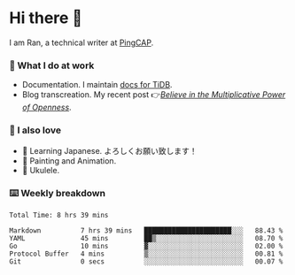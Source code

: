 # Hi there 👋

I am Ran, a technical writer at [PingCAP](https://pingcap.com/).

### 📝 What I do at work

- Documentation. I maintain [docs for TiDB](https://github.com/pingcap/docs).
- Blog transcreation. My recent post 👉[*Believe in the Multiplicative Power of Openness*](https://pingcap.com/blog/believe-in-the-multiplicative-power-of-openness-open-source-community).

### 🤠 I also love

- 💬 Learning Japanese. よろしくお願い致します！
- 🎨 Painting and Animation.
- 🎵 Ukulele.

### ⌨️ Weekly breakdown

<!--START_SECTION:waka-->

```text
Total Time: 8 hrs 39 mins

Markdown          7 hrs 39 mins   ██████████████████████░░░   88.43 %
YAML              45 mins         ██▒░░░░░░░░░░░░░░░░░░░░░░   08.70 %
Go                10 mins         ▓░░░░░░░░░░░░░░░░░░░░░░░░   02.00 %
Protocol Buffer   4 mins          ▒░░░░░░░░░░░░░░░░░░░░░░░░   00.81 %
Git               0 secs          ░░░░░░░░░░░░░░░░░░░░░░░░░   00.07 %
```

<!--END_SECTION:waka-->
